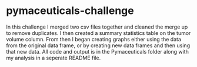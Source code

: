 # pymaceuticals-challenge

In this challenge I merged two csv files together and cleaned the merge up to remove duplicates. I then created a summary statistics table on the tumor volume column. From then I began creating graphs either using the data from the original data frame, or by creating new data frames and then using that new data. All code and output is in the Pymaceuticals folder along with my analysis in a seperate README file.

